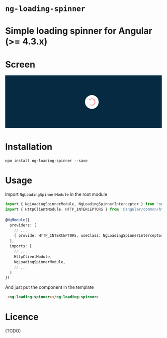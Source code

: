 # `ng-loading-spinner` 
# Simple loading spinner for Angular (>= 4.3.x)

# Screen
![Loading spinner](https://raw.githubusercontent.com/spahicharis/ng-loading-spinner/master/ng-loading-spinner.png)
# Installation
`npm install ng-loading-spinner --save`

# Usage

Import `NgLoadingSpinnerModule` in the root module

```ts
import { NgLoadingSpinnerModule, NgLoadingSpinnerInterceptor } from 'ng-loading-spinner';
import { HttpClientModule, HTTP_INTERCEPTORS } from '@angular/common/http';

@NgModule({
  providers: [
    // ...
    { provide: HTTP_INTERCEPTORS, useClass: NgLoadingSpinnerInterceptor, multi: true }
  ],
  imports: [
    // ...
    HttpClientModule,
    NgLoadingSpinnerModule,
    // ...
  ]
})
```

And just put the component in the template

```html
 <ng-loading-spinner></ng-loading-spinner>
```

# Licence
(TODO)
